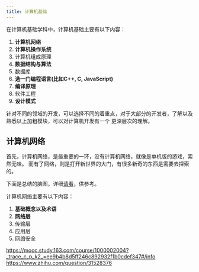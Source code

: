 ```yaml
---
title: 计算机基础
---
```



在计算机基础学科中，计算机基础主要有以下内容：

1. **计算机网络**
2. **计算机操作系统**
3. 计算机组成原理
4. **数据结构与算法**
5. 数据库
6. **选一门编程语言(比如C++, C, JavaScript)**
7. **编译原理**
8. 软件工程
9. **设计模式**

针对不同的领域的开发，可以选择不同的着重点，对于大部分的开发者，了解以及熟悉以上加粗模块，可以对计算机开发有一个
更深层次的理解。

## 计算机网络

首先，计算机网络，是最重要的一环，没有计算机网络，就像是单机版的游戏，索然无味。
而有了网络，则是打开新世界的大门，有很多新奇的东西是需要去探索的。

下面是总结的脑图，详细[请看](https://v3.processon.com/view/link/6475c4522d64ca6f9d98d81e#map)，供参考。


计算机网络主要有以下内容：

1. **基础概念以及术语**
2. **网络层**
3. 传输层
4. 应用层
5. 网络安全



https://mooc.study.163.com/course/1000002004?_trace_c_p_k2_=ee9b4b8d5ff246c892932f1b0cdef347#/info
https://www.zhihu.com/question/31528376




